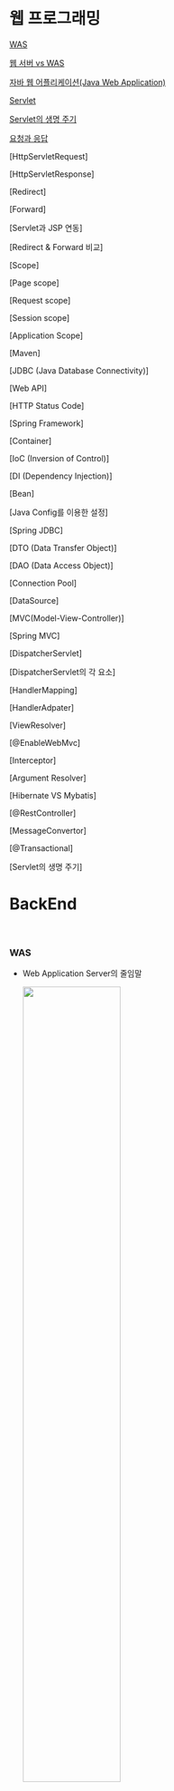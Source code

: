 # 웹 프로그래밍

[WAS](#was)

[웹 서버 vs WAS](#웹-서버-vs-was)

[자바 웹 어플리케이션(Java Web Application)](#java-web-application)

[Servlet](#servlet)

[Servlet의 생명 주기](#servlet의-생명-주기)

[요청과 응답](#요청과-응답)

[HttpServletRequest]

[HttpServletResponse]

[Redirect]

[Forward]

[Servlet과 JSP 연동]

[Redirect & Forward 비교]

[Scope]

[Page scope]

[Request scope]

[Session scope]

[Application Scope]

[Maven]

[JDBC (Java Database Connectivity)]

[Web API]

[HTTP Status Code]

[Spring Framework]

[Container]

[IoC (Inversion of Control)]

[DI (Dependency Injection)]

[Bean]

[Java Config를 이용한 설정]

[Spring JDBC]

[DTO (Data Transfer Object)]

[DAO (Data Access Object)]

[Connection Pool]

[DataSource]

[MVC(Model-View-Controller)]

[Spring MVC]

[DispatcherServlet]

[DispatcherServlet의 각 요소]

[HandlerMapping]

[HandlerAdpater]

[ViewResolver]

[@EnableWebMvc]

[Interceptor]

[Argument Resolver]

[Hibernate VS Mybatis]

[@RestController]

[MessageConvertor]

[@Transactional]

[Servlet의 생명 주기]



# BackEnd

<br>

### WAS
- Web Application Server의 줄임말
     
     <img src="https://github.com/Garamda/WebProgramming/blob/master/images/was.PNG" width=60%>
     
<br>
 
### 웹 서버 vs WAS
- WAS도 보통 자체적으로 웹 서버 기능을 내장하고 있다.

- 현재는 WAS가 가지고 있는 웹 서버도 정적인 콘텐츠를 처리하는 데 있어서 성능상 큰 차이가 없다.

- 규모가 커질수록 웹 서버와 WAS를 분리한다.

- 자원 이용의 효율성, 장애 극복, 배포와 유지보수의 편의성을 위해 웹 서버와 WAS를 대체로 분리한다.

<br>

### Java Web Application
- WAS에 설치(deploy)되어 동작하는 어플리케이션

- HTML, CSS, 이미지, Java Class(Servlet, Package, Interface 등), 각종 설정 파일 등이 포함

<br>

### Servlet
- 자바 웹 어플리케이션의 구성요소 중 동적인 처리를 하는 프로그램의 역할

- 요청이 왔을 때 응답을 해야하는 모든 내용이 구현되는 부분

- Annotation과 함께 사용하는 URL Mapping을 통해 URL 요청을 처리할 수 있다.

- 하나의 서블릿이 여러 개의 URL 요청을 처리할 수 있다. (/*)

- WAS에 동작하는 Java 클래스

- Servlet은 HttpServlet 클래스를 상속받아야 함

- Servlet과 JSP로부터 최상의 결과를 얻으려면, 두 가지를 조화롭게 사용해야 함

- ex) 웹 페이지를 구성 화면(html)은 JSP로, 복잡한 프로그래밍은 서블릿으로 구현

<br>

### Servlet의 생명 주기
- init()
- service(request, response)
- destroy()

<br>

<img src="https://github.com/Garamda/WebProgramming/blob/master/images/servlet_lifecycle.PNG" width=40%>

<br>

WAS는 서블릿 요청을 받으면 해당 서블릿이 메모리에 있는지 확인함.
메모리에 없다면, 해당 서블릿 클래스를 메모리에 올린 후

- init() 실행
- service() 실행

<br>

메모리에 있다면,

- service() 실행

즉, 하나의 서블릿은 메모리에 한 번만 올린다.

<br>

cf) 개발자가 service()를 override하지 않았다면, Servlet의 부모 클래스인 HttpServlet의 service()가 실행 됨

<br>

WAS가 종료되거나, 웹 어플리케이션이 새롭게 갱신될 경우 destroy() 메소드를 실행. 즉, 메모리에서 해당 서블릿을 해제함. 그 후 메모리에 reload ->  init()하는 과정을 거친다.

<br>

### 요청과 응답 

<img src="https://github.com/Garamda/WebProgramming/blob/master/images/HttpServletRequestResponse.PNG" width=80%> 

WAS는 웹 브라우저로부터 Servlet 요청을 받으면,

- 요청할 때 가지고 있는 정보를 HttpServletRequest 객체를 생성하여 저장

- 웹 브라우저에게 응답을 보낼 때 사용하기 위하여 HttpServletResponse 객체를 생성

- 생성된 HttpServletRequest, HttpServletResponse 객체를 서블릿에 전달

- 즉, WAS는 HttpServletRequest, HttpServletResponse 생성의 주체

<br> 

### HttpServletRequest
- http 프로토콜의 request 정보를 서블릿에 전달

- 헤더정보, 파라미터, 쿠키, URI, URL 등의 정보를 읽어 들이는 메소드를 가지고 있음

- Body의 Stream을 읽어 들이는 메소드를 가지고 있음 -> *** Body의 Stream이라는 것은 정확히 무슨 뜻일까?


<br>

### HttpServletResponse


     - WAS는 어떤 클라이언트가 요청을 보냈는지 알고 있고, 해당 클라이언트에게 응답을 보내기 위한 HttpServleResponse 객체를 생성하여 서블릿에 전달

     - 서블릿은 이 객체를 통해 content type, 응답 코드, 응답 메시지 등을 전송

<br>


### Redirect

- 서버가 클라이언트의 요청에 대해, 특정 URL로 이동을 요청하는 것
- 동작 과정
     - HTTP Response Code : 302
     
     - Header : Location 값에 redirect URL을 추가
     
     - 클라이언트는 리다이렉션 응답을 받게 되면 헤더(Location)에 포함된 URL로 재요청
     
     - 즉, redirect 시 클라이언트는 2번의 요청을 보내게 됨
     
     - 때문에 첫 요청과 두 번째 요청의 Request, Response는 다른 객체 
     
     - 클라이언트는 서버로부터 받은 상태 값이 302이면 Location 헤더값으로 재요청
     
     - 서블릿은 HttpServletResponse 클래스의 sendRedirect() 메소드를 사용함
          
     - 예제 코드
     
redirect01.jsp

```response.sendRedirect("redirect02.jsp");```


<img src="https://github.com/Garamda/WebProgramming/blob/master/images/redirect2.PNG" width=80%>


<br>

### Forward
- 요청을 처리하던 한 서블릿이 추가적인 처리를 (같은 웹 어플리케이션의) 다른 서블릿에게 위임하는 것

- 동작 과정
     - 웹 브라우저에서 Servlet 1에게 요청을 보냄
     - Servlet1은 요청을 처리한 후, 그 결과를 HttpServletRequest에 저장
     - Servlet1은 결과가 저장된 HttpServletRequest와 응답을 위한 HttpServletResponse를 같은 웹 어플리케이션 안에 있는 Servlet2에게 전송(forward)
     - Servlet2는 Servlet1으로 부터 받은 HttpServletRequest와 HttpServletResponse를 이용하여 요청을 처리한 후 웹 브라우저에게 결과를 전송


     - 예제 코드
     
FrontServlet.java
     
```
protected void service(HttpServletRequest request, HttpServletResponse response) throws ServletException, IOException {
            
     // forward로 보내고자 하는 값을 HttpServletRequest 객체에 설정
     request.setAttribute("key", value);
            
     // RequestDispatcher : 1) 클라이언트로부터 최초로 들어온 요청을 JSP/Servlet 내에서 원하는 자원으로 요청을 넘기는 역할을 수행
     //                     2) 특정 자원에 처리를 요청하고 처리 결과를 얻어오는 기능을 수행하는 클래스
     // RequestDispatcher 객체에 forward url mapping을 함
     RequestDispatcher requestDispatcher = request.getRequestDispatcher("/next");
            
     // request, response 객체 모두 forward를 통해 다음 Servlet으로 전달
     requestDispatcher.forward(request, response);
}
```


NextServlet.java

 
```
protected void service(HttpServletRequest request, HttpServletResponse response) throws ServletException, IOException {
     // request 내 attribute들은 Object로 저장되기 때문에, 형 변환을 거쳐야 한다. 
     int takenValue = (Integer)request.getAttribute("key");
}
```
<img src="https://github.com/Garamda/WebProgramming/blob/master/images/forward.png" width=80%>


<br>

### Servlet과 JSP 연동
- Servlet은 프로그램 로직을 수행하기에 유리
- JSP는 결과를 출력하기에 유리(html)
- Servlet에서 프로그램 로직을 수행
- 그 결과를 JSP에 포워딩
- 예제 코드
     ```
        request.setAttribute("key", value);
        RequestDispatcher requestDispatcher = request.getRequestDispatcher("/result.jsp");
        requestDispatcher.forward(request, response);
     ```
     
<br>

### Redirect & Forward 비교

비교 | Redirect | Forward
:---: | :---: | :---:
URL 주소 변경 | O | X
요청 | 2번 (서로 다른 요청/응답 객체) | 1번

<br>

### Scope
- Page : 페이지 0내에서 지역변수처럼 사용

- Request : http 요청을 WAS가 받아서 웹 브라우저에게 응답할 때까지 변수가 유지 되는 경우 사용

- Session : 웹 브라우저별로 변수가 관리되는 경우 사용, 상태 유지 시 사용

- Application : 웹 어플리케이션이 시작되고 종료될 때까지 변수가 유지 되는 경우 사용

<img src="https://github.com/Garamda/WebProgramming/blob/master/images/scope.jpg" width=40%>

<br>

### Page scope
- 특정 서블릿이나 JSP가 실행되는 동안에만 정보를 유지 하고 싶은 경우 사용

- PageContext 추상 클래스를 사용

- JSP 페이지에서 pageContext라는 내장 객체로 사용 가능

- forward가 될 경우 해당 Page scope에 지정된 변수는 사용할 수 없음 (서블릿이 바뀌므로 page scope도 전환 됨)

- 다른 Scope들과 달리, 마치 지역변수처럼 사용 됨. 즉, 해당 JSP나 서블릿이 실행되는 동안에만 정보를 유지하고자 할 때 사용 됨

- JSP에서 pageScope에 값을 저장한 후 해당 값을 EL표기법 등에서 사용할 때 사용 됨

<br>

### Request scope
- http 요청을 WAS가 받아서 웹 브라우저에게 응답할 때까지 변수값을 유지하고자 할 경우 사용

- HttpServletRequest 객체를 사용

- JSP에서는 request 내장 변수를 사용

- 서블릿에서는 HttpServletRequest 객체를 사용

- 값을 저장하고 읽어 들일 때는 request 객체의 setAttribute(), getAttribute() 메소드를 사용

- forward 시 값을 유지하고자 사용 (Request scope를 사용한 것 : forward 되는 동안 값이 유지되는 것)
    
 <br>  
 
### Session scope
- 웹 브라우저별로(하나의 클라이언트 마다) 변수를 관리할 경우 사용

- 웹 브라우저 간의 탭 간에는 세션정보가 공유되기 때문에, 각각의 탭에서는 같은 세션정보를 사용할 수 있음

- HttpSession 인터페이스를 구현한 객체를 사용

- JSP에서는 session 내장 변수를 사용

- 서블릿에서는 HttpServletRequest의 getSession()메소드를 이용하여 session 객체를 얻음

- 값을 저장하고 읽어 들일 때는 session 객체의 setAttribute(), getAttribute() 메소드를 사용

- 여러 요청들을 거쳐도 유지되는 scope

- 사용자마다 유지가 되어야 할 정보가 있을 때 사용 ( ex) 장바구니) 

<br>

### Application Scope
- 웹 어플리케이션이 시작되고 종료될 때까지 변수를 사용할 수 있음

- 하나의 서버에는 여러 개의 Web Application이 있을 수 있으므로, 하나의 서버에 여러 개의 Application Scope이 있을 수 있음

- ServletContext 인터페이스를 구현한 객체를 사용

- JSP에서는 application 내장 객체를 사용

- 서블릿은 getServletContext() 메소드를 사용하여 application 객체를 사용

- 하나의 웹 어플리케이션 당 하나의 application 객체가 사용됨

- 값을 저장하고 읽어 들일 때는 application 객체의 setAttribute(), getAttribute() 메소드를 사용

- 모든 클라이언트가 공통으로 사용해야 할 값들이 있을 때 사용

- 예제 코드
     
ApplicationScope01.java
``` 
protected void doGet(HttpServletRequest request, HttpServletResponse response) throws ServletException, IOException {
     ServletContext application = getServletContext();
     int value = 1;
     application.setAttribute("value", value);  
}     
```
<br>

ApplicationScope02.java

```
protected void doGet(HttpServletRequest request, HttpServletResponse response) throws ServletException, IOException {
     response.setContentType("text/html; charset=UTF-8");    
     PrintWriter out = response.getWriter();
        
     ServletContext application = getServletContext();
                
     try {
          int value = (int)application.getAttribute("key");
          value++;
          application.setAttribute("value", value);
     }catch(NullPointerException ex) {
          out.println("value가 설정되지 않습니다.")
     }
}
        
// 1. Application scope에 저장된 value는 2가 되었다.
// 2. ApplicationScope01.java에서 먼저 setAttribute()가 되지 않았을 경우를 대비해 try catch로 예외를 처리한다.
```
<br>


applicationscope01.jsp

```
<body>
<%
    try{
        int value = (int)application.getAttribute("value");
        value += 2;
        application.setAttribute("value", value);
%>
        <h1><%=value %></h1>
<%        
    }catch(NullPointerException ex){
%>
        <h1>설정된 값이 없습니다.</h1>
<%        
    }
%>

</body>

// 1. JSP에선 내장 객체 application을 바로 사용할 수 있다.
// 2. 이전 ApplicationScope에서 setAttribute()가 되지 않았을 경우를 대비해 try catch로 예외를 처리한다.
```

<br>

### Maven
- 빌드(Build), 패키징, 문서화, 테스트, 테스트 리포팅, git, 의존성 관리, 형상관리서버와 연동(SCMs), 배포 등의 작업을 손쉽게 할 수 있음

- CoC(Convention over Configuration)를 따라 많은 반복 작업들을 자동화 함 

- ex) 프로그램의 소스 파일 위치, 컴파일 된 파일의 위치 등

- 편리하게 의존성 라이브러리를 관리할 수 있음

- 모든 개발자가 Maven의 설정을 따라 일관된 방식으로 빌드를 수행 함

- 추가 설명
     - scope 
          * compile : scope를 따로 설정하지 않는 경우 기본값. 컴파일 할 때 필요. 테스트 및 런타임에도 클래스 패스에 포함 됨. 
          * runtime : 런타임에 필요. 컴파일 시에는 필요하지 않지만, 실행 시에 필요한 경우입니다.  ex) JDBC 드라이버
          * provided : 컴파일 시에 필요하지만, 실제 런타임 때에는 컨테이너 같은 것에서 제공되는 모듈. 배포 시 제외 됨.  ex) Servlet, JSP API 등. 
          * test : 테스트 코드를 컴파일 할 때 필요. 테스트 시 클래스 패스에 포함되며, 배포 시 제외 됨.
          * 예시
                    ```
                    <dependency>
                         <groupId>javax.servlet</groupId>
                         <artifactId>javax.servlet-api</artifactId>
                         <version>3.1.0</version>
                         <scope>provided</scope> // <- 여기
                    </dependency>
                    ```

<br>

### JDBC (Java Database Connectivity)
- 자바를 통한 DB 접속, SQL query 실행, 실행 결과로 얻어진 데이터를 핸들링하는 방법 제공

- 자바 프로그램 내에서 SQL문을 실행하기 위한 자바 API

- Java는 표준 인터페이스인 JDBC API를 제공

- DB 벤더, 기타 써드파티에서는 JDBC 인터페이스를 구현한 드라이버(driver)를 제공

- 실행 단계
     - import java.sql.*;
     
     - 드라이버 로드 : 사용하는 DB에 맞는 객체 제공
          
     - Connection 객체 생성 : DB에 접속
          
     - Statement 객체 생성 및 질의 수행 : query를 생성하고 수행
          
     - ResultSet 객체 생성 (SQL문에 결과물이 있다면)
               - SELECT : row들을 return
               - INSERT, UPDATE, DELETE : 성공/실패 여부를 return
          
     - 모든 객체를 닫는다 :  객체를 생성한 반대의 순서로 접속을 끊는다
          
          <br>
          <img src="https://github.com/Garamda/WebProgramming/blob/master/images/jdbc.PNG" width=70%>

<br>

### Web API
     - REST API의 모든 규칙을 준수하지는 못하는 API
     

<br>


### HTTP Status Code
- 100 (조건부 응답)

- 200 (성공)
     - 200 : 클라이언트의 요청을 성공적으로 수행 함
     - 201 : 클라이언트가 요청한 리소스가 성공적으로 생성 됨 (POST 요청에 대한 응답)
- 300 (리다이렉션 완료)

- 400 (요청 오류)
     - 401 : 클라이언트가 인증되지 않은 상태에서 보호된 리소스를 요청함.  ex) 로그인 하지 않고 특정 정보를 요청하는 경우
     - 404(Not Found): 서버가 요청한 페이지(Resource)를 찾을 수 없음.  ex) 서버에 존재하지 않는 페이지에 대해 요청을 보낸 경우
     - 405 : 클라이언트의 요청에 사용 불가능한 method가 있음.  ex) GET만을 처리할 수 있지만 POST 요청을 보낸 경우
     
- 500 (서버 오류)
     
<br> <br> 

### Spring Framework
- 약 20개의 모듈로 구성되어 있으며, 필요한 모듈만 가져다 사용할 수 있음
- Core 계층은 알고 있어야 함
     
<img src="https://github.com/Garamda/WebProgramming/blob/master/images/springframework.png" width=70%>



### Container
- 인스턴스의 life cycle을 관리

- WAS가 Servlet의 컨테이너를 가지고 있음

- 개발자는 Servlet 코드를 작성, (Servlet URL에 해당하는 요청을 받으면) WAS의 Servlet 컨테이너가 메모리에 올린 후 실행

- cf) Servlet 컨테이너는 동일한 서블릿에 대한 요청을 받을 시, 또 메모리에 올리지 않고 기존에 메모리에 올라간 서블릿을 실행, 웹 브라우저에게 전달

- 생성된 인스턴스에 추가적인 기능을 제공

<br> 

### IoC (Inversion of Control)
- 컨테이너가 코드 대신 오브젝트의 제어권을 갖고 있음 

- 개발자가 만든 클래스, 메소드를 다른 프로그램이 대신 실행해주는 것

- ex) Servlet : 개발자가 만들지만, 서블릿의 메소드를 알맞게 호출하는 것은 WAS

### DI (Dependency Injection)
- 의존성 주입 : 클래스 사이의 의존 관계를 빈(Bean) 설정 정보를 바탕으로 컨테이너가 자동으로 연결해주는 것

<br>
DI가 적용되지 않은 예 : 개발자가 직접 인스턴스를 생성

```
class Engine {

}

class Car {
     Engine v5 = new Engine();
}
```

<br>
DI가 적용된 예 : 컨테이너가 v5 변수에 인스턴스를 할당

```
@Component
class Engine {

}

@Component
class Car {
     @Autowired
     Engine v5;
}
```

<br>

### Bean
- 일반적인 Java 클래스를 Bean 클래스라고 일컫는다

- 3가지 특징
     - 기본생성자를 가진다
     - 필드는 private하게 선언함
     - getter, setter 메소드를 가진다. 이 메소드들을 property라고 한다.
     
- 싱글턴 패턴
    
    
<br>

### Java Config를 이용한 설정
- @Configuration : 스프링 설정 클래스를 선언하는 어노테이션

- @Bean : bean을 정의하는 어노테이션

- @ComponentScan : @Controller, @Service, @Repository, @Component 어노테이션이 붙은 클래스를 찾아 컨테이너에 등록 (메모리에 올림)

- @Component : 컴포넌트 스캔의 대상이 되는 어노테이션 중 하나로써, 주로 유틸이나 기타 지원 클래스에 붙임

- @Autowired : 주입 대상이되는 bean을 컨테이너에 찾아 주입하는 어노테이션

- Tip : @Controller, @Service, @Repository, @Component 어노테이션이 붙어 있는 객체들은 @ComponentScan을 이용해서 읽어들여 메모리에 올리고 DI를 주입, 이러한 어노테이션이 붙어 있지 않은 객체는 @Bean 어노테이션을 이용하여 직접 생성해주는 방식으로 클래스들을 관리하면 편리

<br>

### Spring JDBC
- org.springframework.jdbc.core
     - JdbcTemplate 및 관련 Helper 객체 제공
     
- JDBC Template
     - org.springframework.jdbc.core에서 가장 중요한 클래스
     
     - Statement의 생성과 실행을 처리
     
     - 리소스 생성, 해지를 처리해서 연결을 닫는 것을 잊어 발생하는 문제 등을 피할 수 있도록 함
     
     - SQL 조회, 업데이트, 저장 프로시저 호출, ResultSet 반복호출 등을 실행
     
     - JDBC 예외가 발생할 경우 org.springframework.dao 패키지에 정의되어 있는 일반적인 예외로 변환


<br>

### DTO (Data Transfer Object)
- 계층 간 데이터 교환을 위한 Java Bean

- 계층이란 컨트롤러 뷰, 비지니스 계층, 퍼시스턴스 계층을 의미합니다.

- 로직을 가지고 있지 않은 순수한 데이터 객체

- 필드, getter, setter를 가짐. 추가적으로 toString(), equals(), hashCode()등의 Object 메소드를 오버라이딩 할 수 있음
    
<br>

### DAO (Data Access Object)
- 데이터를 조회하거나 조작하는 기능을 전담하도록 만든 객체

- 보통 데이터베이스를 조작하는 기능을 전담하는 목적으로 만들어 짐
     
### Connection Pool    
- DB 연결에는 많은 비용이 들어가므로, 미리 Connection 여러 개 맺어 둔다.
     - Connection이 필요하면 Connection Pool에게 빌려서 사용한 후 반납한다.
     
     - Connection 사용 후 이를 반납하지 않으면, 속도가 느려진다.
     
     - 아래 그림은 여러 클라이언트가 Connection Pool에서 Connection을 사용하고 반납하는 예를 보여준다.
<br>

<img src="https://github.com/Garamda/WebProgramming/blob/master/images/connectionpool.jpg" width=40%>

<br>

### DataSource
- Connection Pool을 관리하는 목적으로 사용되는 객체
- DataSource를 이용해 커넥션을 얻어오고 반납하는 등의 작업을 수행 함
     
<br>

### MVC(Model-View-Controller)
- Model : View가 렌더링하는데 필요한 데이터.  ex)사용자가 요청한 상품 목록
- View : 실제로 보이는 부분이며, Model을 사용해 렌더링을 함. 뷰는 JSP, JSF, PDF, XML 등으로 결과를 표현.
- Controller : 사용자의 액션에 응답하는 컴포넌트. Controller는 Model을 업데이트하고, 다른 액션을 수행 함.
     
<br>

<img src="https://github.com/Garamda/WebProgramming/blob/master/images/MVC.png" width=60%>

<br>

이 MVC 구조가 Spring Framework에 구현되어 있음

<img src="https://github.com/Garamda/WebProgramming/blob/master/images/springWebModule.png" width=60%>

<br>

### Spring MVC 
<img src="https://github.com/Garamda/WebProgramming/blob/master/images/SpringMVC.png" width=60%>

<br>

### DispatcherServlet
- SpringMVC 이해의 핵심
- 프론트 컨트롤러 : 요청을 처리하지 않고 넘겨주기만 함
- 클라이언트의 모든 요청을 받은 후, 요청을 처리할 컨트롤러와 메소드가 무엇인지 HandlerMapping에게 물어 봄(그 정보는 개발자가 설정한 xml 파일이나 Annotation에 들어있다). 그 후 이를 처리할 핸들러(HandlerAdapter)에게 넘김
     - 핸들러가 처리한 결과를 받아 사용자에게 응답 결과를 보여줌(ViewResolver)
     - 이처럼 여러 컴포넌트를 이용해 작업을 처리함
     
<br>

<img src="https://github.com/Garamda/WebProgramming/blob/master/images/DispatcherServlet.png " width=60%>    

<br>

### DispatcherServlet의 각 요소
### HandlerMapping
### HandlerAdpater
### ViewResolver

-> 이 4가지는 추후에 깊히 익힐 것. Spring Framework의 동작 과정을 익히는 데 필수.

참고 보강 자료 : http://blog.naver.com/duco777/220605479481

<br>

### @EnableWebMvc
- DispatcherServlet의 RequestMappingHandlerMapping, RequestMappingHandlerAdapter, ExceptionHandlerExceptionResolver, MessageConverter 등 Web에 필요한 빈들을 대부분 자동으로 설정해준다.

- cf) 기본 설정 이외의 설정이 필요하다면 WebMvcConfigurerAdapter를 상속받도록 Java config class를 작성한 후, 필요한 메소드를 오버라이딩 하도록 한다.

<br>

### Interceptor
- Dispatcher servlet에서 Handler(Controller)로 요청을 보낼 때, Handler에서 Dispathcer servlet으로 응답을 보낼 때 동작합니다.
     
     <img src="https://github.com/Garamda/WebProgramming/blob/master/images/interceptor.jpg " width=70%> 
<br>

### Argument Resolver

<br>

### Hibernate VS Mybatis

<br>

### @RestController
- Spring 4 에서 Rest API, Web API를 개발하기 위해 등장한 Annotation

- 이전 버전의 @Controller와 @ResponseBody를 포함
     
<br>

### MessageConvertor
- @RestController를 이해하는 데 중요함

- HTTP Request를 자바 객체로 변환하는 역할

- Response Body를 클라이언트에게 전달할 수 있도록 JSON으로 변환하는 역할

- @ResponseBody, @RequestBody

- @EnableWebMvc로 인한 기본 설정
    
<br>  

### @Transactional


# FrontEnd

### 브라우저
- Parser : 데이터를 해석

- Rendering Engine : 데이터를 화면에 표현

- Parser와 Rendering Engine이 html, css를 처리하는 과정

     
     <img src="https://github.com/Garamda/WebProgramming/blob/master/images/parsingtree.png" width=60%>

<br> 
     
### DOM tree (Document Object Model tree)

     <img src="https://github.com/Garamda/WebProgramming/blob/master/images/domtree.png" width=40%> 

- 브라우저에서는 html element를 DOM tree로 저장합니다.

- 복잡한 DOM Tree를 탐색하기 위해 다양한 DOM API를 활용합니다.
     
     
### Event


### Ajax


### JSP (Java Server Page)
- JSP는 WAS에 의해 서블릿으로 바뀌어 동작함 (<% %>에 해당하는 부분)
- JSP Life Cycle
     
     <img src="https://github.com/Garamda/WebProgramming/blob/master/images/jspLifecycle.png" width=40%> 
     
     - 서블릿과 유사한 라이프 사이클로 이해할 수 있다.
     
     - 실행 순서
          * 브라우저가 웹서버에 JSP에 대한 요청 정보를 전달한다.
          * 브라우저가 요청한 JSP가 최초로 요청했을 경우만 JSP로 작성된 코드가 서블릿으로 코드로 변환한다. (java 파일 생성)
          * 서블릿 코드를 컴파일해서 실행가능한 bytecode로 변환한다. (class 파일 생성)
          * 서블릿 클래스를 로딩하고 인스턴스를 생성한다.
          * 서블릿이 실행되어 요청을 처리하고 응답 정보를 생성한다.
<br>

## 웹 프로그래밍과 관련이 있는 지식

### Non-blocking

- Non-blocking algorithm : 어떤 쓰레드에서 오류가 발생하거나 멈추었을 때 다른 쓰레드에게 영향을 끼치지 않도록 만드는 방법

- ex) Wait-freedom, Lock-freedom

<br>

### Non-blocking I/O : 입출력 처리는 시작만 해둔 채 완료되지 않은 상태에서, 다른 처리 작업을 계속 진행할 수 있도록 멈추지 않고 입출력 처리를 기다리는 방법.

- cf) I/O 작업이 완료된 이후에 처리해야하는 후속 작업이 있다면, I/O 작업이 완료될 때까지 기다려야 한다. 이 후속 작업이 프로세스를 멈추지 않아야 하므로, I/O 작업이 완료된 이후 후속 작업을 이어서 진행할 수 있도록 별도의 약속(Polling, Callback function 등)을 함.

<br>

### Concurrency VS Parallelism

- Concurrency : 각 프로그램의 부분들이 실행 순서와 무관하게 동작할 수 있도록 만들어, 한 번에 여러 개의 작업을 처리할 수 있도록 만든 구조. 즉, 하나의 작업자가 여러 개의 작업을 번갈아가며 수행할 수 있도록 만드는 것.
     
- Parallelism : 많은 작업을 물리적으로 동시에 수행하는 것으로써, 작업자를 물리적으로 여럿 둠으로써 같은 작업을 동시에 수행할 수 있도록 만드는 것.

<br>

cf) 두 개념은 서로 의존관계가 없이 분리되어 있는 개념. (Parallelism은 한 개의 프로세서에서는 확보할 수 없는 개념)

<br>

### Asynchronous Programming

<br>

### Cookie VS Session

- Stateless Protocol(http)을 극복하고자 클라이언트 / 서버에 상태를 저장하는 것
     
- Cookie : 유저의 상태를 클라이언트에 저장
     <img src="https://github.com/Garamda/WebProgramming/blob/master/images/cookie1.png" width=40%> 
     <img src="https://github.com/Garamda/WebProgramming/blob/master/images/cookie2.png" width=40%> 
     
- Session : 유저의 상태를 서버에 저장
     <img src="https://github.com/Garamda/WebProgramming/blob/master/images/session1.png" width=40%> 
     <img src="https://github.com/Garamda/WebProgramming/blob/master/images/session2.png" width=40%> 
     
- Session의 저장 방식


저장 방식 | 단점
:---: | :---:
In memory | 서버 중단 시 이전 세션의 정보 저장 불가능
File storage | 서버 증설 및 다른 기기를 통한 동일 클라이언트의 접속 시 같은 유저임을 판별하기 어려움

Database storage : DB 상의 유저 정보와 함께 저장되므로 위 단점들을 모두 극복할 수 있음

<br>


### 일급 컬렉션 (First Class Collection)

<br>

### SOLID : 객체 지향 개발의 5대 원리

- http://www.nextree.co.kr/p6960/?fbclid=IwAR0uL_OPI5kAx8r1yH6bObZ3MpfyckHkqWaEZ1gLwI-M-tU1KvuUuQ7D-1A

<br>

### 좋은 Git 커밋 메시지를 작성하는 방법
    
- 제목과 본문을 한 줄 띄워 분리하기
     - 커밋 메시지 : 50자 이내의 요약문장 + 빈 줄 하나 + 설명문
     - ```git log --oneline``` 명령어 사용시 제목만 출력하여 보여줌
- 제목은 영문 기준 50자 이내로
- 제목 첫글자를 대문자로
- 제목 끝에 . 금지
- 제목은 명령조로
     - git 자동 커밋 시 명령문을 사용하기 때문 ex) ```git merge``` == ```Merge branch 'myfeature'```
     - 커밋 메시지를 명령문으로 작성한다는 것은, git의 빌트-인 컨벤션(Built-in Convention)을 그대로 따른다는 것을 의미함
- 본문은 영문 기준 72자마다 줄 바꾸기
     - git은 자동으로 커밋 메시지 줄바꿈을 하지 않는다. 단순 git log 명령어 입력만으로도 보기 좋은 메시지를 만들고자 한다면 적당한 위치(72자)에서 엔터키를 눌러 줄바꿈을 하자.
- 본문은 어떻게보다 무엇을, 왜에 맞춰 작성하기

<br>

### RequestBody VS RequestParam

- RequestBody
     - Body 자체를 가져오므로 POST 에서만 사용 가능함
     - 주로 객체 단위로 받아 사용
- RequestParam
     - GET 에서 넘긴 파라미터를 메서드의 인자로 매칭하는 식으로 사용

<br>

### Micro Service Architecture (MSA)
- 각 서비스는 독립적으로 배치 가능, 확장 가능

- 각 서비스는 서로 다른 프로그래밍 언어로 개발 가능
- 각 서비스는 그것을 만든 팀들이 직접 관리할 수 있음
     
- cf) Monolithic Architecture의 문제점
          - 배포 주기를 늘리는 것이 점점 어려워짐
          - 작은 부분에 대한 변경으로 인해 모드 빌드 후 다시 배포해야 함 
          - 각 모듈의 변경 사항을 그 모듈에만 한정하는 것도 어려움
     
### MSA의 특징

- 서비스를 컴포넌트 단위로 정의함 
     - 각 서비스가 독립적으로 배치 가능하기 때문 
     
     - 응용 프로그램에 변경사항이 있을 경우, 해당 서비스의 재배포만 필요
          
     - 각 구성 요소의 인터페이스가 보다 명시적임
          
     - 각 서비스는 명시적인 원격 호출 메커니즘을 이용하기 때문에, 구성 요소 간의 결합도를 지나치게 높이지 않게 됨
          
     - cf) 부정적인 측면 : 원격 호출(RPC)은 프로세스 내부 호출보다 비용이 높기 때문에 원격 API는 각 구성 요소를 크게 나누는(coarse-grained) 경향이 있음. 구성 요소 간의 책임 할당을 변경할 필요가 있는 경우 어려움을 겪을 수 있음
     

- 비즈니스 수행에 따른 컴포넌트 구성
     - 즉, 소프트웨어 계층 별(UI, 서버, DB)로 팀을 나누지 않음
          
     - 각 팀은 상호 기능적(cross-functional)임. 즉, UI, UX, DB, PM 등 개발을 위해 필요한 모든 범위의 기술 스택과 직군을 포함 할 수 있음
         
### Redis (REmote DIctionary Server)

- 디스크가 아닌 메모리 기반의 데이터 저장소
- NoSQL & Cache 솔루션
- 명시적으로 삭제, Expire를 설정하지 않으면 데이터는 삭제되지 않는다. 즉, 영구적으로 보존된다.
- 데이터베이스로도 사용될 수 있는 기술이다.
- NoSQL 중에서도 Redis가 주목 받는 이유
     - 데이터 저장소로 입출력이 가장 빠른 메모리를 채택
     - 단순한 구조인 Key-Value 방식을 통해 빠른 속도를 보장
     - 캐시 및 데이터 스토어에 유리
     - 다양한 API 지원
     - 메모리를 활용하면서 영속적인 데이터 보존이 가능하다.
- 단점
     - 메모리 파편화가 발생하기 쉽다
          - 메모리를 2배로 사용한다.
          - Copy-on-Write 방식으로 인한 문제점
               - Redis를 사용할 때는 데이터 변경이 잦기 때문에, 실제 메모리 크기만큼 자식 프로세스가 복사하게 된다.
               - 그래서 실제로 필요한 메모리 양보다 더 많은 메모리를 사용하게 된다.
               - 추후 이 문제의 원인에 대한 자세한 정리 : http://redisgate.kr/redis/configuration/copy-on-write.php 

 

### Nginx

- 리버스 프록시(reverse proxy)
     - 클라이언트가 가짜 서버에 요청(request)하면, 프록시 서버가 배후 서버(reverse server)로부터 데이터를 가져오는 역할
     - 여기서 프록시 서버가 Nginx, 리버스 서버가 응용 프로그램 서버를 의미
     - 리버스 프록시(Nginx)를 두는 이유는 요청(request)에 대한 버퍼링이 있기 때문이다. 
     - 클라이언트가 직접 App 서버에 직접 요청하는 경우, 프로세스 1개가 응답 대기 상태가 되어야만 한다. 
     - 따라서 프록시 서버를 둠으로써 요청을 배분하는 역할을 한다.
     - 보안을 향상시킨다. WAS는 보통 DB 서버와 연결되므로 WAS가 최전방에 있으면 WAS가 침입당할 경우 DB서버까지 같이 침입당하는 심각한 문제가 발생할 수 있다.


<img src="https://raw.githubusercontent.com/Garamda/WebProgramming/master/images/Nginx.png">

<br>

### 예외 처리

- https://okky.kr/article/362305

<br>

### https

<br>

### JVM Garbage Collection 

<br>

### 웹 아키텍처
- https://blog.rhostem.com/posts/2018-07-22-web-architecture-101
- AOMC에 적용하면서 (코드 상으로 반영할 수 없다면 개념 상으로라도) 하나씩 정리해볼 것

<br>

## 출처

* Web Programming : https://www.edwith.org/boostcourse-web/joinLectures/12952

* Non-blocking, Asynchronous, and Concurrency : https://tech.peoplefund.co.kr/2017/08/02/non-blocking-asynchronous-concurrency.html?utm_source=gaerae.com&utm_campaign=%EA%B0%9C%EB%B0%9C%EC%9E%90%EC%8A%A4%EB%9F%BD%EB%8B%A4&utm_medium=social

* [Session] 웹 서버 개발의 Session 전략 : https://devhaks.github.io/2019/04/20/session-strategy/?fbclid=IwAR0Y6_dIH5qy3KAOARe9kGru0XsJFassd1948LW9YLDNQGWulypk9DLK1t0

* [Spring] RequestParam과 RequestBody의 차이 : https://github.com/occidere/notepad/issues/41

* [Micro Service Architecture] : http://channy.creation.net/articles/microservices-by-james_lewes-martin_fowler

* [Redis] 개념과 특징 : https://goodgid.github.io/Redis/

* [Redis] Copy on Write로 인한 메모리 사용량 증가 문제 진단: http://redisgate.kr/redis/configuration/copy-on-write.php

* [SOLID] 객체지향 개발 5대 원리 : http://www.nextree.co.kr/p6960/?fbclid=IwAR0uL_OPI5kAx8r1yH6bObZ3MpfyckHkqWaEZ1gLwI-M-tU1KvuUuQ7D-1A

* [Git] 좋은 Git 커밋 메시지를 작성하는 방법 : https://meetup.toast.com/posts/106

* [https] https://webactually.com/2018/11/http%EC%97%90%EC%84%9C-https%EB%A1%9C-%EC%A0%84%ED%99%98%ED%95%98%EA%B8%B0-%EC%9C%84%ED%95%9C-%EC%99%84%EB%B2%BD-%EA%B0%80%EC%9D%B4%EB%93%9C/

* [RequestDispatcher] https://dololak.tistory.com/502

* [HTTP Status Code] https://ko.wikipedia.org/wiki/HTTP_%EC%83%81%ED%83%9C_%EC%BD%94%EB%93%9C

* [Hibernate VS Mybatis 1] https://stackoverflow.com/questions/1984548/hibernate-vs-ibatis

* [Hibernate VS Mybatis 2] https://okky.kr/article/286812

* [Spring 요청 처리 과정] http://blog.naver.com/duco777/220605479481

* [예외 처리에 대한 6 가지 화두] https://okky.kr/article/362305

* [자바에서 null을 안전하게 다루는 방법] https://www.slideshare.net/gyumee/null-142590829?fbclid=IwAR2NvlfYGCfYZ7COqvTYQPbenIS8pMlIaS_yNmni0PeWTZLQ-pZts9saZBQ

* [Spring Test] https://www.slideshare.net/ssuser59a869/ksug-2019?fbclid=IwAR2UcYpT58l7AUEPj8vAXIUpllk4meCTlLk4aGDZJSnaECgMwpRR1sVkYAc

* [자바에서 final 멤버 변수에 관례적으로 static을 붙이는 이유] https://djkeh.github.io/articles/Why-should-final-member-variables-be-conventionally-static-in-Java-kor/

* [@Transactional 꼭 설정해야 하는건가요?] https://okky.kr/article/437870

* [JVM Garbage Collection] https://perfectacle.github.io/2019/05/07/jvm-gc-basic/

* [Stack Trace 읽는 법 1] https://okky.kr/article/338405

* [Stack Trace 읽는 법 2] https://hashcode.co.kr/questions/2162/stack-trace%EA%B0%80-%EB%AC%B4%EC%97%87%EC%9D%B8%EA%B0%80%EC%9A%94-%EC%95%A0%ED%94%8C%EB%A6%AC%EC%BC%80%EC%9D%B4%EC%85%98-%EC%97%90%EB%9F%AC%EB%A5%BC-%EB%94%94%EB%B2%84%EA%B9%85%ED%95%A0-%EB%95%8C-%EA%B7%B8%EA%B2%83%EC%9D%84-%EC%96%B4%EB%96%BB%EA%B2%8C-%ED%99%9C%EC%9A%A9%ED%95%B4%EC%95%BC-%ED%95%98%EB%82%98%EC%9A%94

* [에러 대처 방법] https://okky.kr/article/311337

* [Nginx] https://whatisthenext.tistory.com/123
